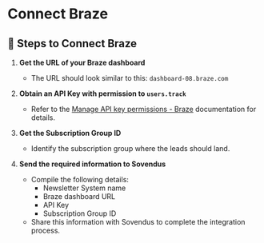 # Connect Braze

## 📝 Steps to Connect Braze

1. **Get the URL of your Braze dashboard**
   - The URL should look similar to this: `dashboard-08.braze.com`

2. **Obtain an API Key with permission to `users.track`**
   - Refer to the [Manage API key permissions - Braze](https://www.braze.com/docs/api/basics#rest-api-key-permissions) documentation for details.

3. **Get the Subscription Group ID**
   - Identify the subscription group where the leads should land.

4. **Send the required information to Sovendus**
   - Compile the following details:
     - Newsletter System name
     - Braze dashboard URL
     - API Key
     - Subscription Group ID
   - Share this information with Sovendus to complete the integration process.
